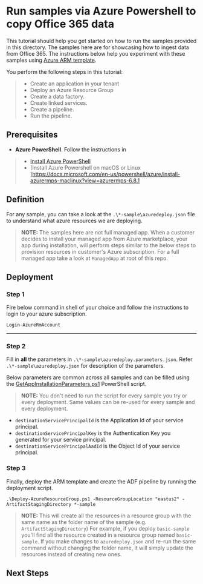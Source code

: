 # Run samples via Azure Powershell to copy Office 365 data
This tutorial should help you get started on how to run the samples provided in this directory. The samples here are for showcasing how to ingest data from Office 365. The instructions below help you experiment with these samples using [Azure ARM template](https://github.com/Azure/azure-quickstart-templates). 

You perform the following steps in this tutorial:

> * Create an application in your tenant
> * Deploy an Azure Resource Group
> * Create a data factory.
> * Create linked services. 
> * Create a pipeline.
> * Run the pipeline. 

## Prerequisites
* **Azure PowerShell**. Follow the instructions in 
> * [Install Azure PowerShell](https://docs.microsoft.com/en-us/powershell/azure/install-azurerm-ps?view=azurermps-6.8.1)
> * [Install Azure Powershell on macOS or Linux ]https://docs.microsoft.com/en-us/powershell/azure/install-azurermps-maclinux?view=azurermps-6.8.1

## Definition

For any sample, you can take a look at the `.\*-sample\azuredeploy.json` file to understand what azure resources we are deploying.

> **NOTE:** The samples here are not full managed app. When a customer decides to install your managed app from Azure marketplace, your app during installation, will perform steps similar to the below steps to provision resources in customer's Azure subscription. For a full managed app take a look at `ManagedApp` at root of this repo.

## Deployment 

### Step 1
Fire below command in shell of your choice and follow the instructions to login to your azure subscription.

```powershell
Login-AzureRmAccount
```

----------

### Step 2
Fill in **all** the parameters in `.\*-sample\azuredeploy.parameters.json`. Refer `.\*-sample\azuredeploy.json` for description of the parameters.

Below parameters are common across all samples and can be filled using the [GetAppInstallationParameters.ps1](https://github.com/OfficeDev/ManagedAccessMSGraph/blob/master/ManagedApp/Scripts/GetAppInstallationParameters.ps1) PowerShell script. 

> **NOTE:** You don't need to run the script for every sample you try or every deployment. Same values can be re-used for every sample and every deployment.

- `destinationServicePrincipalId` is the Application Id of your service principal.
- `destinationServicePrincipalKey` is the Authentication Key you generated for your service principal.
- `destinationServicePrincipalAadId` is the Object Id of your service principal.

### Step 3

Finally, deploy the ARM template and create the ADF pipeline by running the deployment script.

```shell
.\Deploy-AzureResourceGroup.ps1 -ResourceGroupLocation "eastus2" -ArtifactStagingDirectory *-sample
```

> **NOTE:** This will create all the resources in a resource group with the same name as the folder name of the sample (e.g. `ArtifactStagingDirectory`) For example, if you deploy `basic-sample` you'll find all the resource created in a resource group named `basic-sample`. If you make changes to `azuredeploy.json` and re-run the same command without changing the folder name, it will simply update the resources instead of creating new ones.

## Next Steps

